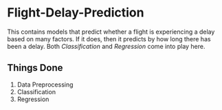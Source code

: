 # Flight-Delay-Prediction
This contains models that predict whether a flight is experiencing a delay based on many factors. If it does, then it predicts by how long there has been a delay.
Both *Classification* and *Regression* come into play here.

## Things Done
1. Data Preprocessing
2. Classification
3. Regression
